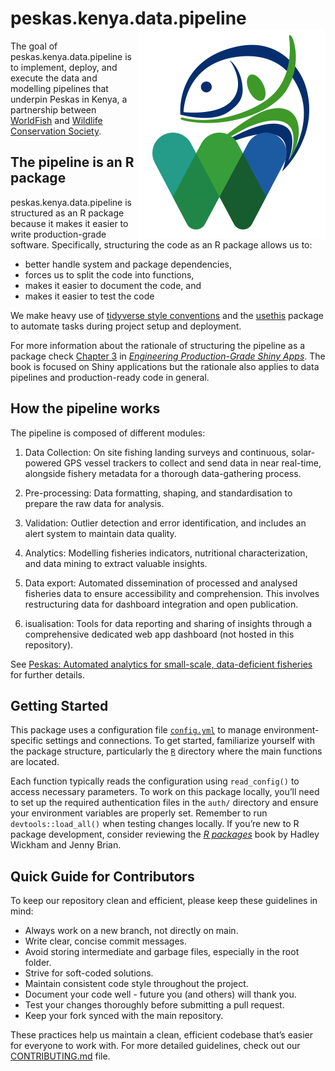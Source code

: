 
<!-- README.md is generated from README.Rmd. Please edit that file -->

# peskas.kenya.data.pipeline <img src="man/figures/logo.png" align="right" />

<!-- badges: start -->
<!-- badges: end -->

The goal of peskas.kenya.data.pipeline is to implement, deploy, and
execute the data and modelling pipelines that underpin Peskas in Kenya,
a partnership between [WorldFish](https://worldfishcenter.org/) and
[Wildlife Conservation Society](https://www.wcs.org/).

## The pipeline is an R package

peskas.kenya.data.pipeline is structured as an R package because it
makes it easier to write production-grade software. Specifically,
structuring the code as an R package allows us to:

- better handle system and package dependencies,
- forces us to split the code into functions,
- makes it easier to document the code, and
- makes it easier to test the code

We make heavy use of [tidyverse style
conventions](https://engineering-shiny.org) and the
[usethis](https://usethis.r-lib.org) package to automate tasks during
project setup and deployment.

For more information about the rationale of structuring the pipeline as
a package check [Chapter
3](https://engineering-shiny.org/structuring-project.html#structuring-your-app_)
in [*Engineering Production-Grade Shiny
Apps*](https://engineering-shiny.org). The book is focused on Shiny
applications but the rationale also applies to data pipelines and
production-ready code in general.

## How the pipeline works

The pipeline is composed of different modules:

1.  Data Collection: On site fishing landing surveys and continuous,
    solar-powered GPS vessel trackers to collect and send data in near
    real-time, alongside fishery metadata for a thorough data-gathering
    process.

2.  Pre-processing: Data formatting, shaping, and standardisation to
    prepare the raw data for analysis.

3.  Validation: Outlier detection and error identification, and includes
    an alert system to maintain data quality.

4.  Analytics: Modelling fisheries indicators, nutritional
    characterization, and data mining to extract valuable insights.

5.  Data export: Automated dissemination of processed and analysed
    fisheries data to ensure accessibility and comprehension. This
    involves restructuring data for dashboard integration and open
    publication.

6.  isualisation: Tools for data reporting and sharing of insights
    through a comprehensive dedicated web app dashboard (not hosted in
    this repository).

See [Peskas: Automated analytics for small-scale, data-deficient
fisheries](https://www.researchsquare.com/article/rs-4386336/v1) for
further details.

## Getting Started

This package uses a configuration file [`config.yml`](inst/config.yml)
to manage environment-specific settings and connections. To get started,
familiarize yourself with the package structure, particularly the
[`R`](R) directory where the main functions are located.

Each function typically reads the configuration using `read_config()` to
access necessary parameters. To work on this package locally, you’ll
need to set up the required authentication files in the `auth/`
directory and ensure your environment variables are properly set.
Remember to run `devtools::load_all()` when testing changes locally. If
you’re new to R package development, consider reviewing the [*R
packages*](https://r-pkgs.org) book by Hadley Wickham and Jenny Brian.

## Quick Guide for Contributors

To keep our repository clean and efficient, please keep these guidelines
in mind:

- Always work on a new branch, not directly on main.
- Write clear, concise commit messages.
- Avoid storing intermediate and garbage files, especially in the root
  folder.
- Strive for soft-coded solutions.
- Maintain consistent code style throughout the project.
- Document your code well - future you (and others) will thank you.
- Test your changes thoroughly before submitting a pull request.
- Keep your fork synced with the main repository.

These practices help us maintain a clean, efficient codebase that’s
easier for everyone to work with. For more detailed guidelines, check
out our [CONTRIBUTING.md](.github/CONTRIBUTING.md) file.
